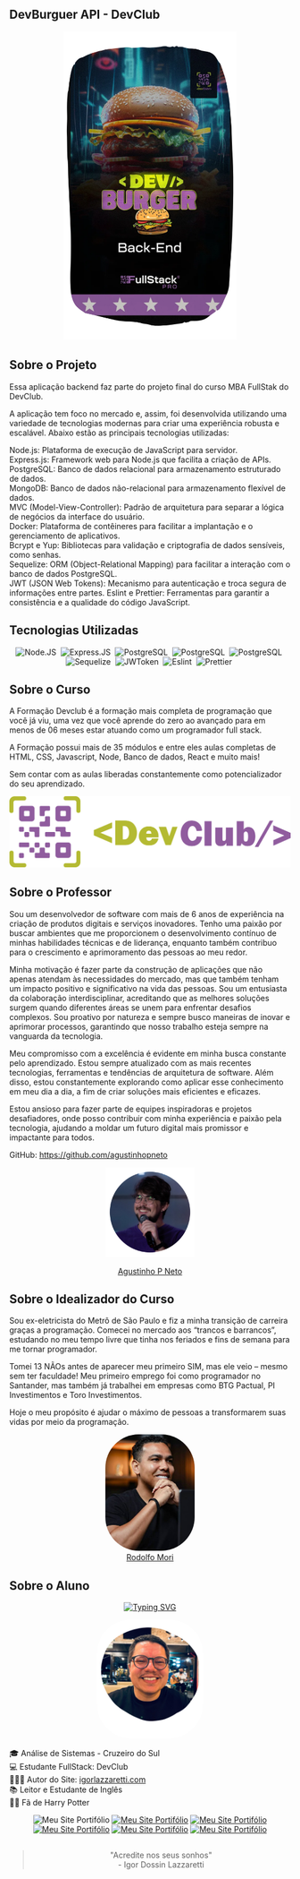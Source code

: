 <!--
:man_technologist:API DevBurguer
Aula 12 Módulo 2 | Criando Scheme de Pedidos;


    DIY
    yarn
    yarn add express
    Para rodar:
      Docker - rodar container com o Banco PostgreSQL
      Run: yarn dev
    Nodemon: yarn add nodemon -D (como dependencia de desenvolvimento)
    Sucrase: yarn add sucrase -D (como dependencia de desenvolvimento)
    Sequelize: yarn add -D sequelize-cli
    ESlint: yarn add eslint -D
            yarn eslint --init
            None framework javascripot, node..
    No PowerShell como adm: wsl --install
                            wsl -v
                            Se preciso, reinstale com wsl -uninstall até
                            digitar username e passowd do unix
    Instalar Docker Desktop
      docker run --name devburguer-postgres -e POSTGRES_PASSWORD=docker -p 5433:5432 -d postgres
    Instalar e conectar com o Beekeeper
      Porta 5433 pass: postgres


-->

## DevBurguer API - DevClub

<div align="center">
   <img width="310"src="./public/readme/MainLogo.png">
</div>

## Sobre o Projeto

Essa aplicação backend faz parte do projeto final do curso MBA FullStak do DevClub.

A aplicação tem foco no mercado e, assim, foi desenvolvida utilizando uma variedade de tecnologias modernas para criar uma experiência robusta e escalável. Abaixo estão as principais tecnologias utilizadas:

Node.js: Plataforma de execução de JavaScript para servidor.
<br> Express.js: Framework web para Node.js que facilita a criação de APIs.
<br> PostgreSQL: Banco de dados relacional para armazenamento estruturado de dados.
<br> MongoDB: Banco de dados não-relacional para armazenamento flexível de dados.
<br> MVC (Model-View-Controller): Padrão de arquitetura para separar a lógica de negócios da interface do usuário.
<br> Docker: Plataforma de contêineres para facilitar a implantação e o gerenciamento de aplicativos.
<br> Bcrypt e Yup: Bibliotecas para validação e criptografia de dados sensíveis, como senhas.
<br> Sequelize: ORM (Object-Relational Mapping) para facilitar a interação com o banco de dados PostgreSQL.
<br> JWT (JSON Web Tokens): Mecanismo para autenticação e troca segura de informações entre partes.
Eslint e Prettier: Ferramentas para garantir a consistência e a qualidade do código JavaScript.



## Tecnologias Utilizadas
<div align="center">
  <img src="https://cdn.jsdelivr.net/gh/devicons/devicon@latest/icons/nodejs/nodejs-original-wordmark.svg" title="Node.JS" alt="Node.JS" width="70" height="65"/>&nbsp;
  <img src="https://cdn.jsdelivr.net/gh/devicons/devicon@latest/icons/express/express-original.svg" title="Express.JS" alt="Express.JS" width="70" height="65"/>&nbsp;
  <img src="https://cdn.jsdelivr.net/gh/devicons/devicon@latest/icons/postgresql/postgresql-original-wordmark.svg" title="PostgreSQL" alt="PostgreSQL" width="70" height="65"/>&nbsp;
  <img src="https://cdn.jsdelivr.net/gh/devicons/devicon@latest/icons/mongodb/mongodb-original-wordmark.svg" title="PostgreSQL" alt="PostgreSQL" width="70" height="65"/>&nbsp;
  <img src="https://cdn.jsdelivr.net/gh/devicons/devicon@latest/icons/docker/docker-original-wordmark.svg" title="PostgreSQL" alt="PostgreSQL" width="70" height="65"/>&nbsp;
  <img src="https://cdn.jsdelivr.net/gh/devicons/devicon@latest/icons/sequelize/sequelize-original.svg" title="Sequelize" alt="Sequelize" width="70" height="65"/>&nbsp;
  <img src="https://jwt.io/img/pic_logo.svg" title="JWToken" alt="JWToken" width="70" height="65"/>&nbsp;
  <img src="https://cdn.jsdelivr.net/gh/devicons/devicon@latest/icons/eslint/eslint-original.svg" title="Eslint" alt="Eslint" width="70" height="65"/>&nbsp;
  <img src="https://avatars.githubusercontent.com/u/25822731?s=200&v=4" title="Prettier" alt="Prettier" width="70" height="65"/>&nbsp;

</div>

## Sobre o Curso

A Formação Devclub é a formação mais completa de programação que você já viu, uma vez que você aprende do zero ao avançado para em menos de 06 meses estar atuando como um programador full stack.

A Formação possui mais de 35 módulos e entre eles aulas completas de HTML, CSS, Javascript, Node, Banco de dados, React e muito mais!

Sem contar com as aulas liberadas constantemente como potencializador do seu aprendizado.

<div align="center">

<img  width="510" src="./public/readme/devclub.webp"> </div>

## Sobre o Professor

Sou um desenvolvedor de software com mais de 6 anos de experiência na criação de produtos digitais e serviços inovadores. Tenho uma paixão por buscar ambientes que me proporcionem o desenvolvimento contínuo de minhas habilidades técnicas e de liderança, enquanto também contribuo para o crescimento e aprimoramento das pessoas ao meu redor.

Minha motivação é fazer parte da construção de aplicações que não apenas atendam às necessidades do mercado, mas que também tenham um impacto positivo e significativo na vida das pessoas. Sou um entusiasta da colaboração interdisciplinar, acreditando que as melhores soluções surgem quando diferentes áreas se unem para enfrentar desafios complexos. Sou proativo por natureza e sempre busco maneiras de inovar e aprimorar processos, garantindo que nosso trabalho esteja sempre na vanguarda da tecnologia.

Meu compromisso com a excelência é evidente em minha busca constante pelo aprendizado. Estou sempre atualizado com as mais recentes tecnologias, ferramentas e tendências de arquitetura de software. Além disso, estou constantemente explorando como aplicar esse conhecimento em meu dia a dia, a fim de criar soluções mais eficientes e eficazes.

Estou ansioso para fazer parte de equipes inspiradoras e projetos desafiadores, onde posso contribuir com minha experiência e paixão pela tecnologia, ajudando a moldar um futuro digital mais promissor e impactante para todos.

GitHub: https://github.com/agustinhopneto



<div align="center">
<img src="./public/readme/agustinhoM.png" width="160"><a href="https://www.linkedin.com/in/agustinhopneto/" target="_blank"> <p> Agustinho P Neto </p> </a>
</div>

## Sobre o Idealizador do Curso

Sou ex-eletricista do Metrô de São Paulo e fiz a minha transição de carreira graças a programação. Comecei no mercado aos “trancos e barrancos”, estudando no meu tempo livre que tinha nos feriados e fins de semana para me tornar programador.

Tomei 13 NÃOs antes de aparecer meu primeiro SIM, mas ele veio – mesmo sem ter faculdade! Meu primeiro emprego foi como programador no Santander, mas também já trabalhei em empresas como BTG Pactual, PI Investimentos e Toro Investimentos.

Hoje o meu propósito é ajudar o máximo de pessoas a transformarem suas vidas por meio da programação.


<div align="center">
<img src="./public/readme/rodolfoMori.jpg" width="160" style="border-radius:60px"><br><a href="https://www.linkedin.com/in/agustinhopneto/" target="_blank">Rodolfo Mori</a>
</div>


## Sobre o Aluno
<div align="center">

[![Typing SVG](https://readme-typing-svg.herokuapp.com?font=IBM+Plex+Mono&weight=600&size=30&duration=3000&pause=700&color=ED51F7&center=true&vCenter=true&random=false&width=490&height=55&lines=Ol%C3%A1!+%F0%9F%99%8B%E2%80%8D%E2%99%82%EF%B8%8F+Meu+nome+%C3%A9+Igor;Hello!+%F0%9F%91%8B+My+name+is+Igor)](https://git.io/typing-svg)

<img src="./public/readme/igor.png" width="190" style="border-radius:60px">

</div>

🎓 Análise de Sistemas - Cruzeiro do Sul <br>
💻 Estudante FullStack: DevClub <br>
👩🏻‍💻 Autor do Site: <a href="https://igorlazzaretti.com/">igorlazzaretti.com</a> <br>
📚 Leitor e Estudante de Inglês <br>
🧙‍♂️ Fã de Harry Potter  <br>

<div align="center" >
<img src="https://img.shields.io/badge/website-000000?style=for-the-badge&logo=About.me&logoColor=white" title="Meu Site Portifólio" alt="Meu Site Portifólio" width="110" height="27"/>
<a href="https://www.linkedin.com/in/igorlazzaretti/"><img src="https://img.shields.io/badge/LinkedIn-0077B5?style=for-the-badge&logo=linkedin&logoColor=white" title="Meu Site Portifólio" alt="Meu Site Portifólio" width="110" height="26"/></a>
<a href="https://www.instagram.com/dev.igorlzzrtt/"><img src="https://img.shields.io/badge/Instagram-E4405F?style=for-the-badge&logo=instagram&logoColor=white" title="Meu Site Portifólio" alt="Meu Site Portifólio" width="110" height="25"/></a>
<a href="https://api.whatsapp.com/send/?phone=5554999489840&text&type=phone_number&app_absent=0"><img src="https://img.shields.io/badge/WhatsApp-25D366?style=for-the-badge&logo=whatsapp&logoColor=white" title="Meu Site Portifólio" alt="Meu Site Portifólio" width="110" height="26"/></a>
<a href="https://www.youtube.com/@idLazzaretti/streams"><img src="https://img.shields.io/badge/YouTube-FF0000?style=for-the-badge&logo=youtube&logoColor=white" title="Meu Site Portifólio" alt="Meu Site Portifólio" width="110" height="26"/></a>
<a href="https://linktr.ee/dev.igorlzzrtt"><img src="https://img.shields.io/badge/linktree-39E09B?style=for-the-badge&logo=linktree&logoColor=white" title="Meu Site Portifólio" alt="Meu Site Portifólio" width="110" height="26"/></a>

</div>


##
<div align="center">

> "Acredite nos seus sonhos" <br> - Igor Dossin Lazzaretti

</div>


<!-- ICONES

https://devicon.dev/



 -->
